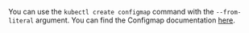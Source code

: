 You can use the `kubectl create configmap` command with the `--from-literal` argument.
You can find the Configmap documentation [here](https://kubernetes.io/docs/concepts/configuration/configmap/#configmaps-and-pods).
